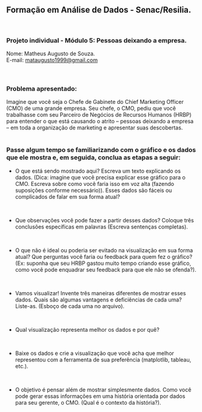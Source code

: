 ## Formação em Análise de Dados - Senac/Resilia.
<br>

### Projeto individual - Módulo 5: Pessoas deixando a empresa. <br>
Nome: Matheus Augusto de Souza. <br>
E-mail: mataugusto1999@gmail.com <br>
<br><br>

### Problema apresentado:  <br>
Imagine que você seja o Chefe de Gabinete do Chief Marketing Officer (CMO) de uma grande empresa. Seu chefe, o CMO, pediu que você trabalhasse com seu Parceiro de Negócios de Recursos Humanos (HRBP) para entender o que está causando o atrito – pessoas deixando a empresa – em toda a organização de marketing e apresentar suas descobertas. <br>
<br>

### Passe algum tempo se familiarizando com o gráfico e os dados que ele mostra e, em seguida, conclua as etapas a seguir: <br>

* O que está sendo mostrado aqui? Escreva um texto explicando os dados. 
(Dica: imagine que você precisa explicar esse gráfico para o CMO. Escreva sobre como você faria isso em voz alta (fazendo suposições conforme necessário)). 
Esses dados são fáceis ou complicados de falar em sua forma atual? <br>
<br>

* Que observações você pode fazer a partir desses dados? Coloque três conclusões específicas em palavras (Escreva sentenças completas). <br>
<br>

* O que não é ideal ou poderia ser evitado na visualização em sua forma atual? Que perguntas você faria ou feedback para quem fez o gráfico? (Ex: suponha que seu HRBP gastou muito tempo criando esse gráfico, como você pode enquadrar seu feedback para que ele não se ofenda?). <br>
<br>

* Vamos visualizar! Invente três maneiras diferentes de mostrar esses dados. Quais são algumas vantagens e deficiências de cada uma? Liste-as. (Esboço de cada uma no arquivo). <br>
<br>

* Qual visualização representa melhor os dados e por quê? <br>
<br>

* Baixe os dados e crie a visualização que você acha que melhor representou com a ferramenta de sua preferência (matplotlib, tableau, etc.). <br>
<br>

* O objetivo é pensar além de mostrar simplesmente dados. Como você pode gerar essas informações em uma história orientada por dados para seu gerente, o CMO. (Qual é o contexto da história?). <br>
